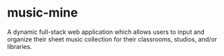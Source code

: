 # music-mine
A dynamic full-stack web application which allows users to input and organize their sheet music collection for their classrooms, studios, and/or libraries.
